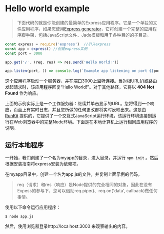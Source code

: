 ﻿# Hello world example

> 下面代码的就是你能创建的最简单的Express应用程序。它是一个单独的文件应用程序，如果您使用[Express generator](http://expressjs.com/en/starter/generator.html)，它将创建一个完整的应用程序脚手架，包括JavaScript文件、Jade模板和用于各种目的的子目录。

```javascript
const express = require('express')  //引入express
const app = express() //创建express实例
const port = 3000

app.get('/', (req, res) => res.send('Hello World!'))

app.listen(port, () => console.log(`Example app listening on port ${port}!`))
```

这个应用程序启动一个服务器，并在端口3000上监听连接。当对根URL(/)或路由发起请求时，该应用程序回复“Hello World!”。对于其他路径，它将以 **404 Not Found** 作为响应。

上面的示例实际上是一个工作服务器：继续并单击显示的URL。您将得到一个响应，页面上有实时日志，并且您所做的任何更改都将实时反映出来。这是由 [RunKit](https://runkit.com/home) 提供的，它提供了一个交互式JavaScript运行环境，该运行环境连接到运行在Web浏览器中的完整Node环境。下面是在本地计算机上运行相同应用程序的说明。

## 运行本地程序

一开始，我们创建了一个名为myapp的目录，进入目录，并运行 `npm init` 。然后根据安装指南将express安装为依赖项。

在myapp目录中，创建一个名为app.js的文件，并复制上面示例的代码。

> req（请求）和res（响应）是Node提供的完全相同的对象，因此在没有Expess的参与下，您可以借助req.pipe()、req.on('data', callback)做任何事情。

使用以下命令运行应用程序：

```
$ node app.js
```

然后，使用浏览器登录http://localhost:3000 来观察输出的内容。